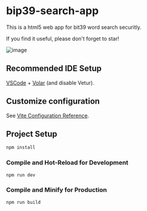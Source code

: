 # bip39-search-app

This is a html5 web app for bit39 word search securitly.

If you find it useful, please don't forget to star!

![image](https://github.com/user-attachments/assets/4bbc506c-8262-48c1-89c4-02c442418c78)


## Recommended IDE Setup

[VSCode](https://code.visualstudio.com/) + [Volar](https://marketplace.visualstudio.com/items?itemName=Vue.volar) (and disable Vetur).

## Customize configuration

See [Vite Configuration Reference](https://vite.dev/config/).

## Project Setup

```sh
npm install
```

### Compile and Hot-Reload for Development

```sh
npm run dev
```

### Compile and Minify for Production

```sh
npm run build
```
